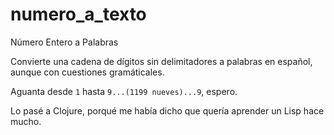 # numero_a_texto
Número Entero a Palabras

Convierte una cadena de dígitos sin delimitadores a palabras en español, aunque con cuestiones gramáticales.

Aguanta desde `1` hasta `9...(1199 nueves)...9`, espero.


Lo pasé a Clojure, porqué me había dicho que quería aprender un Lisp hace mucho.
